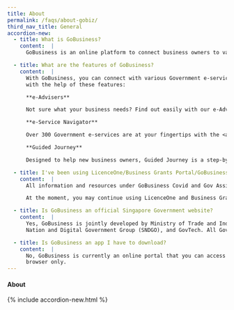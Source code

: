 ```yaml
---
title: About
permalink: /faqs/about-gobiz/
third_nav_title: General
accordion-new:
  - title: What is GoBusiness?
    content:  |
      GoBusiness is an online platform to connect business owners to various Government e-services and resources. This includes applying for registering a business, applying for licences and grants, and more. Jointly developed by Ministry of Trade and Industry, Smart Nation and Digital Government Group, and GovTech, it also offers personalised help and recommendations for your business with our e-Advisers.

  - title: What are the features of GoBusiness?
    content:  |
      With GoBusiness, you can connect with various Government e-services and resources
      with the help of these features:

      **e-Advisers**

      Not sure what your business needs? Find out easily with our e-Advisers. Simply answer a few questions about your business and get helpful recommendations on grants you can apply for, next steps to start a business, and more. We have over 4 e-Advisers <a href="/e-services">here</a> to help you use GoBusiness effectively.

      **e-Service Navigator**

      Over 300 Government e-services are at your fingertips with the <a href="/e-services">e-Service Navigator</a>. An online directory of e-services and resources, it's a fast and easy way to locate what your business needs at a glance.

      **Guided Journey**

      Designed to help new business owners, Guided Journey is a step-by-step walkthrough to apply for the licences you need. This feature is currently only available for businesses in the <a href="/licences/guided-journey/">food services industry</a>. We are also working on expanding the Guided Journey feature to help with other tasks such as applying for grants.

  - title: I've been using LicenceOne/Business Grants Portal/GoBusiness Covid/Gov Assist. Can I continue using them?
    content:  |
      All information and resources under GoBusiness Covid and Gov Assist are now available on GoBusiness, and can be found <a href="/covid/">here</a> and <a href="/run-and-grow/">here</a> respectively.

      At the moment, you may continue using LicenceOne and Business Grants Portal. Simply log in to them via GoBusiness, with your SingPass or CorpPass <a href="/login/" target="_blank">here</a>.

  - title: Is GoBusiness an official Singapore Government website?
    content:  |
      Yes, GoBusiness is jointly developed by Ministry of Trade and Industry (MTI), Smart
      Nation and Digital Government Group (SNDGO), and GovTech. All Government agencies managing the e-services offered on GoBusiness were also involved in its development.  

  - title: Is GoBusiness an app I have to download?
    content:  |
      No, GoBusiness is currently an online portal that you can access with your web   
      browser only.
---
```


#### About
{% include accordion-new.html %}
